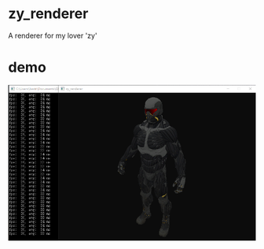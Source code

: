 # zy_renderer
A renderer for my lover 'zy'

# demo
![avatar](https://github.com/StrongerSuperman/zy_renderer/blob/master/demo/nanosuit.png)
